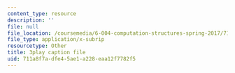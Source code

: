 ```yaml
---
content_type: resource
description: ''
file: null
file_location: /coursemedia/6-004-computation-structures-spring-2017/711a8f7adfe45ae1a228eaa12f7782f5_YEZUywtDJQ4.vtt
file_type: application/x-subrip
resourcetype: Other
title: 3play caption file
uid: 711a8f7a-dfe4-5ae1-a228-eaa12f7782f5
---
```

